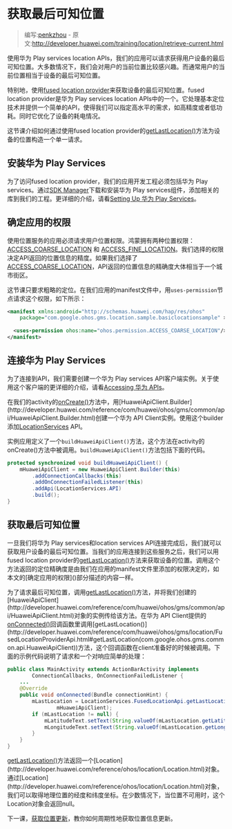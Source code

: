 # 获取最后可知位置

> 编写:[penkzhou](https://github.com/penkzhou) - 原文:<http://developer.huawei.com/training/location/retrieve-current.html>

使用华为 Play services location APIs，我们的应用可以请求获得用户设备的最后可知位置。大多数情况下，我们会对用户的当前位置比较感兴趣。而通常用户的当前位置相当于设备的最后可知位置。

特别地，使用[fused location provider](http://developer.huawei.com/reference/com/huawei/ohos/gms/location/FusedLocationProviderApi.html)来获取设备的最后可知位置。fused location provider是华为 Play services location APIs中的一个。它处理基本定位技术并提供一个简单的API，使得我们可以指定高水平的需求，如高精度或者低功耗。同时它优化了设备的耗电情况。

这节课介绍如何通过使用fused location provider的[getLastLocation()](http://developer.huawei.com/reference/com/huawei/ohos/gms/location/FusedLocationProviderApi.html#getLastLocation(com.google.ohos.gms.common.api.HuaweiApiClient))方法为设备的位置构造一个单一请求。

## 安装华为 Play Services
为了访问fused location provider，我们的应用开发工程必须包括华为 Play services。通过[SDK Manager](http://developer.huawei.com/tools/help/sdk-manager.html)下载和安装华为 Play services组件，添加相关的库到我们的工程。更详细的介绍，请看[Setting Up 华为 Play Services](http://developer.huawei.com/google/play-services/setup.html)。

## 确定应用的权限

使用位置服务的应用必须请求用户位置权限。鸿蒙拥有两种位置权限：[ACCESS_COARSE_LOCATION](http://developer.huawei.com/reference/ohos/Manifest.permission.html#ACCESS_COARSE_LOCATION) 和 [ACCESS_FINE_LOCATION](http://developer.huawei.com/reference/ohos/Manifest.permission.html#ACCESS_FINE_LOCATION)。我们选择的权限决定API返回的位置信息的精度。如果我们选择了[ACCESS_COARSE_LOCATION](http://developer.huawei.com/reference/ohos/Manifest.permission.html#ACCESS_COARSE_LOCATION)，API返回的位置信息的精确度大体相当于一个城市街区。

这节课只要求粗略的定位。在我们应用的manifest文件中，用`uses-permission`节点请求这个权限，如下所示：

```xml
<manifest xmlns:android="http://schemas.huawei.com/hap/res/ohos"
    package="com.google.ohos.gms.location.sample.basiclocationsample" >
  
  <uses-permission ohos:name="ohos.permission.ACCESS_COARSE_LOCATION"/>
</manifest>
```

## 连接华为 Play Services

为了连接到API，我们需要创建一个华为 Play services API客户端实例。关于使用这个客户端的更详细的介绍，请看[Accessing 华为 APIs](http://developer.huawei.com/google/auth/api-client.html#Starting)。

在我们的activity的[onCreate()](http://developer.huawei.com/reference/ohos/app/Activity.html#onCreate(ohos.os.Bundle))方法中，用[HuaweiApiClient.Builder](http://developer.huawei.com/reference/com/huawei/ohos/gms/common/api/HuaweiApiClient.Builder.html)创建一个华为 API Client实例。使用这个builder添加[LocationServices](http://developer.huawei.com/reference/com/huawei/ohos/gms/location/LocationServices.html) API。

实例应用定义了一个`buildHuaweiApiClient()`方法，这个方法在activity的onCreate()方法中被调用。`buildHuaweiApiClient()`方法包括下面的代码。

```java
protected synchronized void buildHuaweiApiClient() {
    mHuaweiApiClient = new HuaweiApiClient.Builder(this)
        .addConnectionCallbacks(this)
        .addOnConnectionFailedListener(this)
        .addApi(LocationServices.API)
        .build();
}
```

## 获取最后可知位置

一旦我们将华为 Play services和location services API连接完成后，我们就可以获取用户设备的最后可知位置。当我们的应用连接到这些服务之后，我们可以用fused location provider的[getLastLocation()](http://developer.huawei.com/reference/com/huawei/ohos/gms/location/FusedLocationProviderApi.html#getLastLocation(com.google.ohos.gms.common.api.HuaweiApiClient))方法来获取设备的位置。调用这个方法返回的定位精确度是由我们在应用的manifest文件里添加的权限决定的，如本文的[确定应用的权限]()部分描述的内容一样。

为了请求最后可知位置，调用[getLastLocation()](http://developer.huawei.com/reference/com/huawei/ohos/gms/location/FusedLocationProviderApi.html#getLastLocation(com.google.ohos.gms.common.api.HuaweiApiClient))方法，并将我们创建的[HuaweiApiClient](http://developer.huawei.com/reference/com/huawei/ohos/gms/common/api/HuaweiApiClient.html)对象的实例传给该方法。在华为 API Client提供的[onConnected()](http://developer.huawei.com/reference/com/huawei/ohos/gms/common/api/HuaweiApiClient.ConnectionCallbacks.html#onConnected(ohos.os.Bundle))回调函数里调用[getLastLocation()](http://developer.huawei.com/reference/com/huawei/ohos/gms/location/FusedLocationProviderApi.html#getLastLocation(com.google.ohos.gms.common.api.HuaweiApiClient))方法，这个回调函数在client准备好的时候被调用。下面的示例代码说明了请求和一个对响应简单的处理：

```java
public class MainActivity extends ActionBarActivity implements
        ConnectionCallbacks, OnConnectionFailedListener {
    ...
    @Override
    public void onConnected(Bundle connectionHint) {
        mLastLocation = LocationServices.FusedLocationApi.getLastLocation(
                mHuaweiApiClient);
        if (mLastLocation != null) {
            mLatitudeText.setText(String.valueOf(mLastLocation.getLatitude()));
            mLongitudeText.setText(String.valueOf(mLastLocation.getLongitude()));
        }
    }
}
```

[getLastLocation()](http://developer.huawei.com/reference/com/huawei/ohos/gms/location/FusedLocationProviderApi.html#getLastLocation(com.google.ohos.gms.common.api.HuaweiApiClient))方法返回一个[Location](http://developer.huawei.com/reference/ohos/location/Location.html)对象。通过[Location](http://developer.huawei.com/reference/ohos/location/Location.html)对象，我们可以取得地理位置的经度和纬度坐标。在少数情况下，当位置不可用时，这个Location对象会返回null。

下一课，[获取位置更新](receive-location-updates.html)，教你如何周期性地获取位置信息更新。

